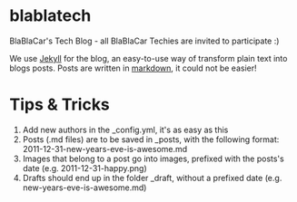 blablatech
==========

BlaBlaCar's Tech Blog - all BlaBlaCar Techies are invited to participate :)

We use [Jekyll](http://jekyllrb.com/docs/home/) for the blog, an easy-to-use way of transform plain text into blogs posts.
Posts are written in [markdown](https://help.github.com/articles/markdown-basics/), it could not be easier!

Tips & Tricks
=============

1. Add new authors in the _config.yml, it's as easy as this
1. Posts (.md files) are to be saved in _posts, with the following format: 2011-12-31-new-years-eve-is-awesome.md
2. Images that belong to a post go into images, prefixed with the posts's date (e.g. 2011-12-31-happy.png) 
3. Drafts should end up in the folder _draft, without a prefixed date (e.g. new-years-eve-is-awesome.md)